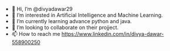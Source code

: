 - 👋 Hi, I’m @divyadawar29
- 👀 I’m interested in Artificial Intelligence and Machine Learning.
- 🌱 I’m currently learning advance python and java.
- 💞️ I’m looking to collaborate on their projject.
- 📫 How to reach me https://www.linkedin.com/in/divya-dawar-558900250

<!---
divyadawar29/divyadawar29 is a ✨ special ✨ repository because its `README.md` (this file) appears on your GitHub profile.
You can click the Preview link to take a look at your changes.
--->
